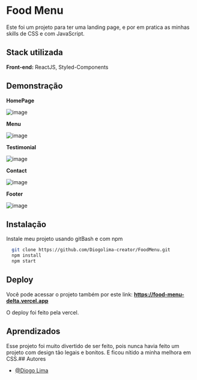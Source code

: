 
# Food Menu

Este foi um projeto para ter uma landing page, e por em pratica as minhas skills de CSS e com JavaScript.
## Stack utilizada

**Front-end:** ReactJS, Styled-Components



## Demonstração

**HomePage**

![image](https://user-images.githubusercontent.com/62246037/188642742-f89f0fe0-2efc-439f-a1a9-bdbfe71ace19.png)

**Menu**

![image](https://user-images.githubusercontent.com/62246037/188642844-f90a5106-6981-49ea-a831-e12cce03362d.png)

**Testimonial**

![image](https://user-images.githubusercontent.com/62246037/188643217-600530d5-8007-45e2-9d92-551ad96b1ef4.png)

**Contact**

![image](https://user-images.githubusercontent.com/62246037/188643006-f5da4134-fe94-49a8-abbd-069560d26aab.png)

**Footer**

![image](https://user-images.githubusercontent.com/62246037/188643329-8015c4e4-7036-4e7a-9da2-d9c46402ebf7.png)
## Instalação

Instale meu projeto usando gitBash e com npm

```bash
  git clone https://github.com/Diogolima-creator/FoodMenu.git
  npm install
  npm start
```

    
## Deploy

Você pode acessar o projeto também por este link: **https://food-menu-delta.vercel.app**

O deploy foi feito pela vercel.


## Aprendizados

Esse projeto foi muito divertido de ser feito, pois nunca havia feito um projeto com design tão legais e bonitos. E ficou nítido a minha melhora em CSS.## Autores

- [@Diogo Lima](https://github.com/Diogolima-creator)
